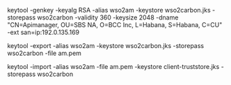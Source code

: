 keytool -genkey -keyalg RSA -alias wso2am -keystore wso2carbon.jks -storepass wso2carbon -validity 360 -keysize 2048
-dname "CN=Apimanager, OU=SBS NA, O=BCC Inc, L=Habana, S=Habana, C=CU" -ext san=ip:192.0.135.169

keytool -export -alias wso2am -keystore wso2carbon.jks -storepass wso2carbon -file am.pem

keytool -import -alias wso2am -file am.pem -keystore client-truststore.jks -storepass wso2carbon